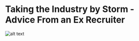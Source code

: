 Taking the Industry by Storm - Advice From an Ex Recruiter
==========================================================

![alt text]( http://www.nwosu.edu/Websites/NWOSU/images/CareerServices/interview.jpg "Attached pic")
